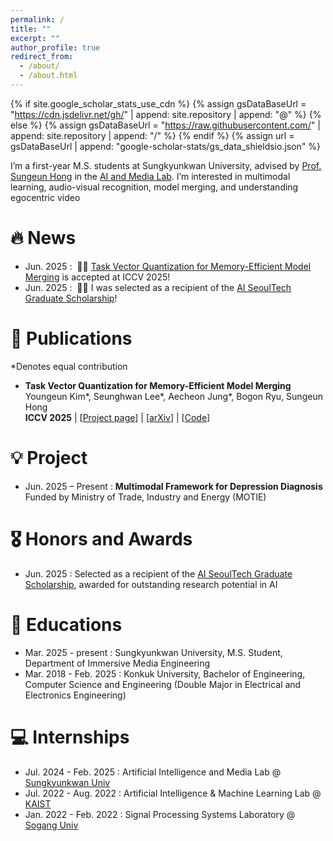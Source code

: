 ```yaml
---
permalink: /
title: ""
excerpt: ""
author_profile: true
redirect_from: 
  - /about/
  - /about.html
---
```


{% if site.google_scholar_stats_use_cdn %}
{% assign gsDataBaseUrl = "https://cdn.jsdelivr.net/gh/" | append: site.repository | append: "@" %}
{% else %}
{% assign gsDataBaseUrl = "https://raw.githubusercontent.com/" | append: site.repository | append: "/" %}
{% endif %}
{% assign url = gsDataBaseUrl | append: "google-scholar-stats/gs_data_shieldsio.json" %}

<span class='anchor' id='about-me'></span>

I’m a first-year M.S. students at Sungkyunkwan University, advised by [Prof. Sungeun Hong](https://www.csehong.com/) in the [AI and Media Lab](https://aim.skku.edu/home). I’m interested in multimodal learning, audio-visual recognition, model merging, and understanding egocentric video

# 🔥 News
- Jun. 2025 : &nbsp;🎉🎉 [Task Vector Quantization for Memory-Efficient Model Merging](https://aim-skku.github.io/TVQ/) is accepted at ICCV 2025! 
- Jun. 2025 : &nbsp;🎉🎉 I was selected as a recipient of the [AI SeoulTech Graduate Scholarship](https://www.hissf.or.kr/programs/user/news/ssfnews/read.asp?gbn_no=&idx=3952&pageno=&searchType=&searchVal=)!

# 📝 Publications 
*Denotes equal contribution

- **Task Vector Quantization for Memory-Efficient Model Merging**  
  Youngeun Kim\*, Seunghwan Lee\*, Aecheon Jung\*, Bogon Ryu, Sungeun Hong  
  **ICCV 2025** | [[Project page](https://aim-skku.github.io/TVQ/)] | [[arXiv](https://arxiv.org/pdf/2503.06921)] | [[Code](https://github.com/AIM-SKKU/TVQ)]

# 💡 Project
- Jun. 2025 – Present : **Multimodal Framework for Depression Diagnosis**  
  Funded by Ministry of Trade, Industry and Energy (MOTIE)

# 🎖 Honors and Awards
- Jun. 2025 : Selected as a recipient of the [AI SeoulTech Graduate Scholarship](https://www.hissf.or.kr/programs/user/news/ssfnews/readnum.asp?idx=3993&pageno=3&searchType=&searchVal=&category=011003), awarded for outstanding research potential in AI

# 📖 Educations
- Mar. 2025 - present : Sungkyunkwan University, M.S. Student, Department of Immersive Media Engineering
- Mar. 2018 - Feb. 2025 : Konkuk University, Bachelor of Engineering, Computer Science and Engineering (Double Major in Electrical and Electronics Engineering)

# 💻 Internships
- Jul. 2024 - Feb. 2025 : Artificial Intelligence and Media Lab @ [Sungkyunkwan Univ](https://aim.skku.edu/home)
- Jul. 2022 - Aug. 2022 : Artificial Intelligence & Machine Learning Lab @ [KAIST](https://sanctusfactory.com/u-aim/)
- Jan. 2022 - Feb. 2022 : Signal Processing Systems Laboratory @ [Sogang Univ](https://sc.sogang.ac.kr/heart/2139.html)